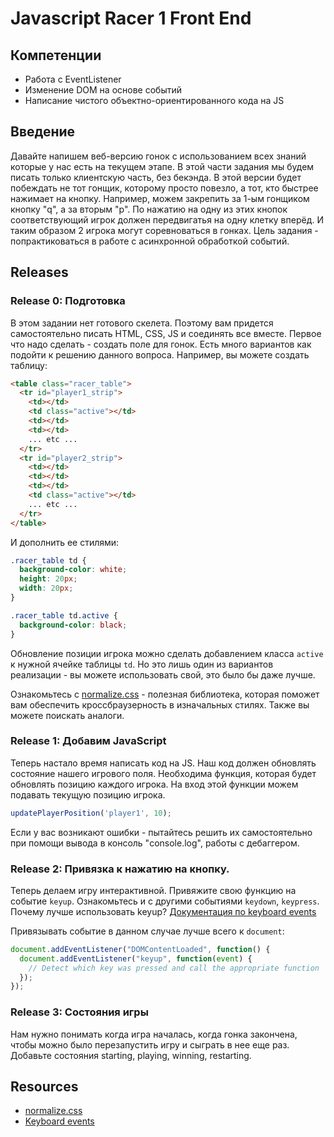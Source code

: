# Javascript Racer 1 Front End

## Компетенции

* Работа с EventListener
* Изменение DOM на основе событий
* Написание чистого объектно-ориентированного кода на JS

## Введение

Давайте напишем веб-версию гонок с использованием всех знаний которые у нас есть на текущем этапе. В этой части задания мы будем писать только клиентскую часть, без бекэнда. В этой версии будет побеждать не тот гонщик, которому просто повезло, а тот, кто быстрее нажимает на кнопку.
Например, можем закрепить за 1-ым гонщиком кнопку "q", а за вторым "p". По нажатию на одну из этих кнопок соответствующий игрок должен передвигатья на одну клетку вперёд. И таким образом 2 игрока могут соревноваться в гонках.
Цель задания - попрактиковаться в работе с асинхронной обработкой событий.


## Releases

### Release 0: Подготовка

В этом задании нет готового скелета. Поэтому вам придется самостоятельно писать HTML, CSS, JS и соединять все вместе. Первое что надо сделать - создать поле для гонок. Есть много вариантов как подойти к решению данного вопроса. Например, вы можете создать таблицу:


```html
<table class="racer_table">
  <tr id="player1_strip">
    <td></td>
    <td class="active"></td>
    <td></td>
    <td></td>
    ... etc ...
  </tr>
  <tr id="player2_strip">
    <td></td>
    <td></td>
    <td></td>
    <td class="active"></td>
    ... etc ...
  </tr>
</table>
```

И дополнить ее стилями:

```css
.racer_table td {
  background-color: white;
  height: 20px;
  width: 20px;
}

.racer_table td.active {
  background-color: black;
}
```

Обновление позиции игрока можно сделать добавлением класса `active` к нужной ячейке таблицы `td`. Но это лишь один из вариантов реализации - вы можете использовать свой, это было бы даже лучше.

Ознакомьтесь с [normalize.css](https://github.com/necolas/normalize.css/) - полезная библиотека, которая поможет вам обеспечить кроссбраузерность в изначальных стилях. Также вы можете поискать аналоги.


### Release 1: Добавим JavaScript

Теперь настало время написать код на JS. Наш код должен обновлять состояние нашего игрового поля. Необходима функция, которая будет обновлять позицию каждого игрока. На вход этой функции можем подавать текущую позицию игрока.

```javascript
updatePlayerPosition('player1', 10);
```

Если у вас возникают ошибки - пытайтесь решить их самостоятельно при помощи вывода в консоль "console.log", работы с дебаггером.


### Release 2: Привязка к нажатию на кнопку.

Теперь делаем игру интерактивной. Привяжите свою функцию на событие `keyup`. Ознакомьтесь и с другими событиями `keydown`, `keypress`. Почему лучше использовать keyup? [Документация по keyboard events][keyboard events]

Привязывать событие в данном случае лучше всего к `document`:

```javascript
document.addEventListener("DOMContentLoaded", function() {
  document.addEventListener("keyup", function(event) {
    // Detect which key was pressed and call the appropriate function
  });
});
```

### Release 3: Состояния игры

Нам нужно понимать когда игра началась, когда гонка закончена, чтобы можно было перезапустить игру и сыграть в нее еще раз. Добавьте состояния starting, playing, winning, restarting.



## Resources

* [normalize.css][]
* [Keyboard events][keyboard events]



[normalize.css]: http://necolas.github.com/normalize.css/
[keyboard events]: https://developer.mozilla.org/ru/docs/Web/API/KeyboardEvent
